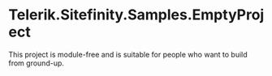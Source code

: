 Telerik.Sitefinity.Samples.EmptyProject
=======================================

This project is module-free and is suitable for people who want to build from ground-up. 
